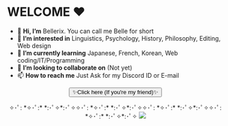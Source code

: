 
# WELCOME ♥
- 👋 **Hi, I’m** Bellerix. You can call me Belle for short
- 👀 **I’m interested in** Linguistics, Psychology, History, Philosophy, Editing, Web design
- 🌱 **I’m currently learning** Japanese, French, Korean, Web coding/IT/Programming
- 💞️ **I’m looking to collaborate on** (Not yet)
- 📫 **How to reach me** Just Ask for my Discord ID or E-mail
<p align="center">
<a href="https://btrxdiscordserververif.carrd.co">
<button class="sbtn basic-btn blue-btn">✨Click here (If you're my friend)✨</button>
</a>
<p align="center">
✧･ﾟ: *✧･ﾟ:*  *:･ﾟ✧*:･ﾟ✧✧･ﾟ: *✧･ﾟ:*  *:･ﾟ✧*:･ﾟ✧✧･ﾟ: *✧･ﾟ:*  *:･ﾟ✧*:･ﾟ✧✧･ﾟ: *✧･ﾟ:*  *:･ﾟ✧*:･ﾟ✧

<img src="https://c.tenor.com/hn1AzHWmgEgAAAAC/aesthetic-anime.gif">
<!---
beatriccian/beatriccian is a ✨ special ✨ repository because its `README.md` (this file) appears on your GitHub profile.
You can click the Preview link to take a look at your changes.
--->
